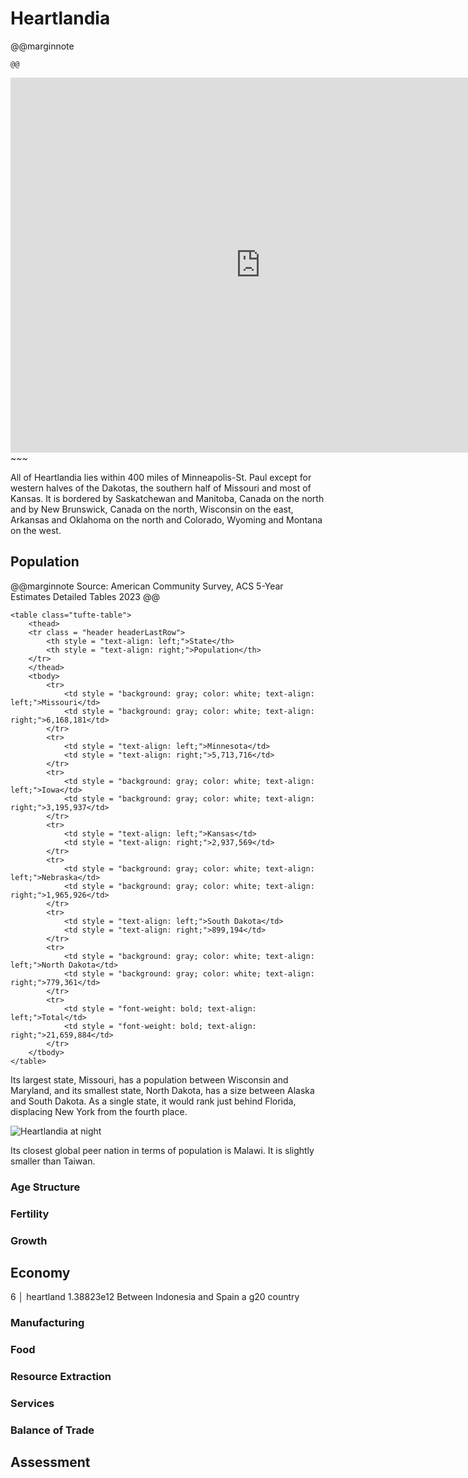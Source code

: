 # Heartlandia

@@marginnote
~~~<img src="/img/heart.png" style="width: 100%; display: block;">~~~
@@

~~~
<iframe 
	src="https://njal.s3.us-west-2.amazonaws.com/Minneapolis.html" 
	title="Minneapolis area map" 
	width="800" 
	height="600" 
	frameborder="0" 
	scrolling="yes">
</iframe>
~~~

All of Heartlandia lies within 400 miles of Minneapolis-St. Paul except for western halves of the Dakotas, the southern half of Missouri and most of Kansas.  It is bordered by Saskatchewan and Manitoba, Canada on the north and by New Brunswick, Canada on the north, Wisconsin on the east, Arkansas and Oklahoma on the north and Colorado, Wyoming and Montana on the west.
## Population

@@marginnote
Source: American Community Survey, ACS 5-Year Estimates Detailed Tables 2023
@@

~~~
<table class="tufte-table">
	<thead>
	<tr class = "header headerLastRow">
		<th style = "text-align: left;">State</th>
		<th style = "text-align: right;">Population</th>
	</tr>
	</thead>
	<tbody>
		<tr>
			<td style = "background: gray; color: white; text-align: left;">Missouri</td>
			<td style = "background: gray; color: white; text-align: right;">6,168,181</td>
		</tr>
		<tr>
			<td style = "text-align: left;">Minnesota</td>
			<td style = "text-align: right;">5,713,716</td>
		</tr>
		<tr>
			<td style = "background: gray; color: white; text-align: left;">Iowa</td>
			<td style = "background: gray; color: white; text-align: right;">3,195,937</td>
		</tr>
		<tr>
			<td style = "text-align: left;">Kansas</td>
			<td style = "text-align: right;">2,937,569</td>
		</tr>
		<tr>
			<td style = "background: gray; color: white; text-align: left;">Nebraska</td>
			<td style = "background: gray; color: white; text-align: right;">1,965,926</td>
		</tr>
		<tr>
			<td style = "text-align: left;">South Dakota</td>
			<td style = "text-align: right;">899,194</td>
		</tr>
		<tr>
			<td style = "background: gray; color: white; text-align: left;">North Dakota</td>
			<td style = "background: gray; color: white; text-align: right;">779,361</td>
		</tr>
		<tr>
			<td style = "font-weight: bold; text-align: left;">Total</td>
			<td style = "font-weight: bold; text-align: right;">21,659,884</td>
		</tr>
	</tbody>
</table>
~~~

Its largest state, Missouri, has a population between Wisconsin and Maryland, and its smallest state, North Dakota, has a size between Alaska and South Dakota. As a single state, it would rank just behind Florida, displacing New York from the fourth place.

![Heartlandia at night](/img/heartland_at_night.png)

Its closest global peer nation in terms of population is Malawi. It is slightly smaller than Taiwan.

### Age Structure
### Fertility
### Growth
## Economy
6 │ heartland   1.38823e12
Between Indonesia and Spain a g20 country
### Manufacturing
### Food
### Resource Extraction
### Services
### Balance of Trade

## Assessment
	